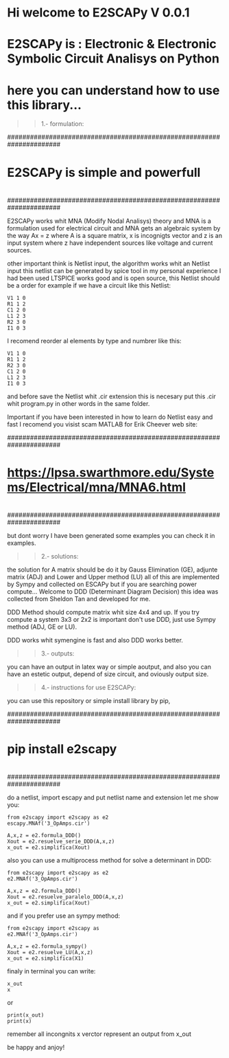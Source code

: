 # Hi welcome to E2SCAPy V 0.0.1
# E2SCAPy is : Electronic & Electronic Symbolic Circuit Analisys on Python
#
# here you can understand how to use this library...



>> 1.- formulation:

######################################################################
#                                                                    #
#                                                                    #
#                    E2SCAPy is simple and powerfull                  #
#                                                                    #
#                                                                    #
######################################################################

E2SCAPy works whit MNA (Modify Nodal Analisys) theory and MNA is a formulation 
used for electrical circuit and MNA gets an algebraic system by the way Ax = z 
where A is a square matrix, x is incognigts vector and z is an input system where
z have independent sources like voltage and current sources.

other important think is Netlist input, the algorithm works whit an Netlist input
this netlist can be generated by spice tool in my personal experience I had been used 
LTSPICE works good and is open source, this Netlist should be a order for example if 
we have a circuit like this Netlist: 

	V1 1 0
	R1 1 2
	C1 2 0
	L1 2 3
	R2 3 0
	I1 0 3

I recomend reorder al elements by type and numbrer like this:

	V1 1 0
	R1 1 2
	R2 3 0
	C1 2 0
	L1 2 3
	I1 0 3

and before save the Netlist whit .cir extension this is necesary put this .cir 
whit program.py in other words in the same folder.

Important if you have been interested in how to learn do Netlist easy and fast 
I recomend you visist scam MATLAB for Erik Cheever web site: 


######################################################################
#                                                                    #
#                                                                    #
#   https://lpsa.swarthmore.edu/Systems/Electrical/mna/MNA6.html     #
#                                                                    #
#                                                                    #
######################################################################


but dont worry I have been generated some examples you can check it in examples.

>> 2.- solutions:

the solution for A matrix should be do it by Gauss Elimination (GE), adjunte matrix
(ADJ) and Lower and Upper method (LU) all of this are implemented by Sympy and collected 
on ESCAPy but if you are searching power compute... Welcome to DDD (Determinant Diagram Decision) 
this idea was collected from Sheldon Tan and developed for me. 

DDD Method should compute matrix whit size 4x4 and up. If you try compute a system 3x3 or 2x2
is important don't use DDD, just use Sympy method (ADJ, GE or LU).

DDD works whit symengine is fast and also DDD works better.

>> 3.- outputs:

you can have an output in latex way or simple aoutput, and also you can have an estetic output, depend of 
size circuit, and oviously output size.

>> 4.- instructions for use E2SCAPy:

you can use this repository or simple install library by pip, 



######################################################################
#                                                                    #
#                                                                    #
#                          pip install e2scapy                        #
#                                                                    #
#                                                                    #
######################################################################

    

do a netlist, import escapy and put netlist name and extension let me show you:


>>
	from e2scapy import e2scapy as e2
	escapy.MNAf('3_OpAmps.cir')

	A,x,z = e2.formula_DDD()
	Xout = e2.resuelve_serie_DDD(A,x,z)
	x_out = e2.simplifica(Xout)

also you can use a multiprocess method for solve a determinant in DDD:

>>
	from e2scapy import e2scapy as e2 
	e2.MNAf('3_OpAmps.cir')

	A,x,z = e2.formula_DDD()
	Xout = e2.resuelve_paralelo_DDD(A,x,z)
	x_out = e2.simplifica(Xout)
 

and if you prefer use an sympy method:

>>
	from e2scapy import e2scapy as
	e2.MNAf('3_OpAmps.cir')

	A,x,z = e2.formula_sympy()
	Xout = e2.resuelve_LU(A,x,z)
	x_out = e2.simplifica(X1)

finaly in terminal you can write:

>>
	x_out 
	x
or 

>>
	
	print(x_out)
	print(x)

remember all incongnits x verctor represent an output from x_out

be happy and anjoy!

